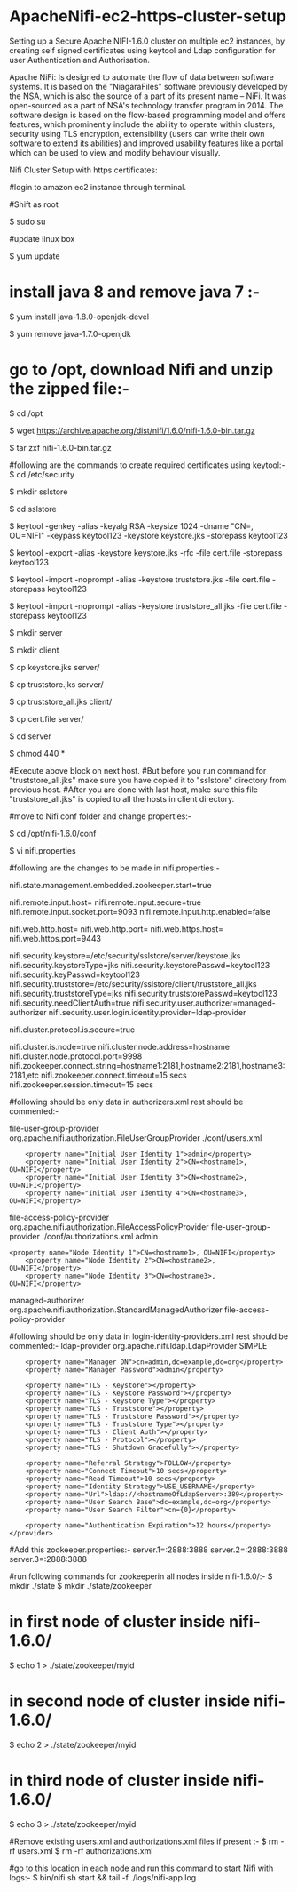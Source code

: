# ApacheNifi-ec2-https-cluster-setup
Setting up a Secure Apache NIFI-1.6.0 cluster on multiple ec2 instances,
by creating self signed certificates using keytool and Ldap configuration for user Authentication and Authorisation.

Apache NiFi:
Is designed to automate the flow of data between software systems.
It is based on the "NiagaraFiles" software previously developed by the NSA, 
which is also the source of a part of its present name – NiFi. 
It was open-sourced as a part of NSA's technology transfer program in 2014.
The software design is based on the flow-based programming model and offers features,
which prominently include the ability to operate within clusters, security using TLS encryption,
extensibility (users can write their own software to extend its abilities) 
and improved usability features like a portal which can be used to view and modify behaviour visually.




Nifi Cluster Setup with https certificates:

#login to amazon ec2 instance through terminal.

#Shift as root

$ sudo su

#update linux box

$ yum update

# install java 8 and remove java 7 :-

$ yum install java-1.8.0-openjdk-devel 

$ yum remove java-1.7.0-openjdk 

# go to /opt, download Nifi and unzip the zipped file:-

$ cd /opt

$ wget https://archive.apache.org/dist/nifi/1.6.0/nifi-1.6.0-bin.tar.gz

$ tar zxf nifi-1.6.0-bin.tar.gz

#following are the commands to create required certificates using keytool:-
$ cd /etc/security

$ mkdir sslstore

$ cd sslstore

$ keytool -genkey -alias <hostname>  -keyalg RSA -keysize 1024 -dname "CN=<hostname>, OU=NIFI" -keypass keytool123 -keystore keystore.jks -storepass keytool123

$ keytool -export  -alias <hostname>  -keystore keystore.jks  -rfc -file cert.file  -storepass keytool123

$ keytool -import -noprompt -alias  <hostname>  -keystore truststore.jks  -file cert.file -storepass keytool123

$ keytool -import -noprompt -alias  <hostname>  -keystore truststore_all.jks  -file cert.file -storepass keytool123

$ mkdir server

$ mkdir client

$ cp keystore.jks server/

$ cp truststore.jks server/

$ cp truststore_all.jks client/

$ cp cert.file server/

$ cd server

$ chmod 440 *

#Execute above block on next host.
#But before you run command for "truststore_all.jks" make sure you have copied it to "sslstore" directory from previous host. 
#After you are done with last host, make sure this file "truststore_all.jks" is copied to all the hosts in client directory.

#move to Nifi conf folder and change properties:-

$ cd /opt/nifi-1.6.0/conf

$ vi nifi.properties

#following are the changes to be made in nifi.properties:-

nifi.state.management.embedded.zookeeper.start=true

nifi.remote.input.host=<hostname>
nifi.remote.input.secure=true
nifi.remote.input.socket.port=9093
nifi.remote.input.http.enabled=false

nifi.web.http.host=
nifi.web.http.port=
nifi.web.https.host=<hostname>
nifi.web.https.port=9443

nifi.security.keystore=/etc/security/sslstore/server/keystore.jks
nifi.security.keystoreType=jks
nifi.security.keystorePasswd=keytool123
nifi.security.keyPasswd=keytool123
nifi.security.truststore=/etc/security/sslstore/client/truststore_all.jks
nifi.security.truststoreType=jks
nifi.security.truststorePasswd=keytool123
nifi.security.needClientAuth=true
nifi.security.user.authorizer=managed-authorizer
nifi.security.user.login.identity.provider=ldap-provider

nifi.cluster.protocol.is.secure=true

nifi.cluster.is.node=true
nifi.cluster.node.address=hostname
nifi.cluster.node.protocol.port=9998
nifi.zookeeper.connect.string=hostname1:2181,hostname2:2181,hostname3:2181,etc
nifi.zookeeper.connect.timeout=15 secs
nifi.zookeeper.session.timeout=15 secs


#following should be only data in authorizers.xml rest should be commented:-

<userGroupProvider>
        <identifier>file-user-group-provider</identifier>
        <class>org.apache.nifi.authorization.FileUserGroupProvider</class>
        <property name="Users File">./conf/users.xml</property>
        <property name="Legacy Authorized Users File"></property>

        <property name="Initial User Identity 1">admin</property>
        <property name="Initial User Identity 2">CN=<hostname1>, OU=NIFI</property>
        <property name="Initial User Identity 3">CN=<hostname2>, OU=NIFI</property>
        <property name="Initial User Identity 4">CN=<hostname3>, OU=NIFI</property>
</userGroupProvider>

<accessPolicyProvider>
        <identifier>file-access-policy-provider</identifier>
        <class>org.apache.nifi.authorization.FileAccessPolicyProvider</class>
        <property name="User Group Provider">file-user-group-provider</property>
        <property name="Authorizations File">./conf/authorizations.xml</property>
        <property name="Initial Admin Identity">admin</property>
        <property name="Legacy Authorized Users File"></property>

	<property name="Node Identity 1">CN=<hostname1>, OU=NIFI</property>
        <property name="Node Identity 2">CN=<hostname2>, OU=NIFI</property>
        <property name="Node Identity 3">CN=<hostname3>, OU=NIFI</property>
</accessPolicyProvider>

<authorizer>
        <identifier>managed-authorizer</identifier>
        <class>org.apache.nifi.authorization.StandardManagedAuthorizer</class>
        <property name="Access Policy Provider">file-access-policy-provider</property>
</authorizer>

#following should be only data in login-identity-providers.xml rest should be commented:-
<provider>
        <identifier>ldap-provider</identifier>
        <class>org.apache.nifi.ldap.LdapProvider</class>
        <property name="Authentication Strategy">SIMPLE</property>

        <property name="Manager DN">cn=admin,dc=example,dc=org</property>
        <property name="Manager Password">admin</property>

        <property name="TLS - Keystore"></property>
        <property name="TLS - Keystore Password"></property>
        <property name="TLS - Keystore Type"></property>
        <property name="TLS - Truststore"></property>
        <property name="TLS - Truststore Password"></property>
        <property name="TLS - Truststore Type"></property>
        <property name="TLS - Client Auth"></property>
        <property name="TLS - Protocol"></property>
        <property name="TLS - Shutdown Gracefully"></property>

        <property name="Referral Strategy">FOLLOW</property>
        <property name="Connect Timeout">10 secs</property>
        <property name="Read Timeout">10 secs</property>
        <property name="Identity Strategy">USE_USERNAME</property>
        <property name="Url">ldap://<hostnameOfLdapServer>:389</property>
        <property name="User Search Base">dc=example,dc=org</property>
        <property name="User Search Filter">cn={0}</property>

        <property name="Authentication Expiration">12 hours</property>
    </provider>

#Add this zookeeper.properties:-
server.1=<hostname1>:2888:3888
server.2=<hostname2>:2888:3888
server.3=<hostname3>:2888:3888

#run following commands for zookeeperin all nodes inside nifi-1.6.0/:-
$ mkdir ./state
$ mkdir ./state/zookeeper

# in first node of cluster inside nifi-1.6.0/
$ echo 1 > ./state/zookeeper/myid

# in second node of cluster inside nifi-1.6.0/
$ echo 2 > ./state/zookeeper/myid

# in third node of cluster inside nifi-1.6.0/
$ echo 3 > ./state/zookeeper/myid

#Remove existing users.xml and authorizations.xml files if present :-
$ rm -rf users.xml
$ rm -rf authorizations.xml

#go to this location in each node and run this command to start Nifi with logs:-
$ bin/nifi.sh start && tail -f ./logs/nifi-app.log
